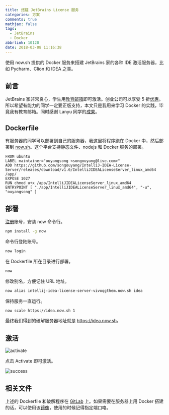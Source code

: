```yaml
---
title: 搭建 JetBrains License 服务
categories: 方案
comments: true
mathjax: false
tags:
  - JetBrains
  - Docker
abbrlink: 10120
date: 2018-03-08 11:16:38
---
```


使用 now.sh 提供的 Docker 服务来搭建 JetBrains 家的各种 IDE 激活服务器，比如 Pycharm、Clion 和 IDEA 之类。

<!--more-->

## 前言

JetBrains 家非常良心，学生用[教育邮箱](https://www.jetbrains.com/zh/student/)即可激活。创业公司可以享受 5 折[优惠](https://www.jetbrains.com/shop/eform/startup)。所以希望有能力的同学一定要正版支持，本文只是我用来学习 Docker 的实践，毕竟我有教育邮箱。同时感谢 Lanyu 同学的[成果](http://blog.lanyus.com/archives/174.html)。

## Dockerfile

有服务器的同学可以部署到自己的服务器，我这里将程序跑在 Docker 中，然后部署到 [now.sh](https://zeit.co/now)。这个平台支持静态文件、nodejs 和 Docker 服务的部署。

```docker
FROM ubuntu
LABEL maintainer="ouyangsong <songouyang@live.com>"
ADD https://github.com/songouyang/IntelliJ-IDEA-License-Server/releases/download/v1.6/IntelliJIDEALicenseServer_linux_amd64 /app/
EXPOSE 1027
RUN chmod u+x /app/IntelliJIDEALicenseServer_linux_amd64
ENTRYPOINT [ "./app/IntelliJIDEALicenseServer_linux_amd64", "-u", "ouyangsong" ]
```

## 部署

[注册](https://zeit.co/login)账号，安装 now 命令行。

```sh
npm install -g now
```

命令行登陆账号。

```sh
now login
```

在 Dockerfile 所在目录进行部署。

```sh
now
```

修改别名，方便记住 URL 地址。

```sh
now alias intellij-idea-license-server-vivoqgthem.now.sh idea
```

保持服务一直运行。

```sh
now scale https://idea.now.sh 1
```

最终我们得到的破解服务器地址就是 <https://idea.now.sh>。

## 激活

![activate](https://wx4.sinaimg.cn/large/e2a28cd6ly1fsfqo6ox1jj20wi0tan1f.jpg "激活服务器地址")

点击 Activate 即可激活。

![success](https://wx4.sinaimg.cn/large/e2a28cd6ly1fsfqo9fu1tj211g0o4h5p.jpg "激活完成")

## 相关文件

上述的 Dockerfile 和破解程序在 [GitLab](https://gitlab.com/ouyangsong/IntelliJ-IDEA-License-Server) 上。如果需要在服务器上用 Docker 搭建的话，可以使用该[镜像](https://hub.docker.com/r/ouyangsong/intellij-idea-license-server/)，使用的时候记得指定端口咯。

